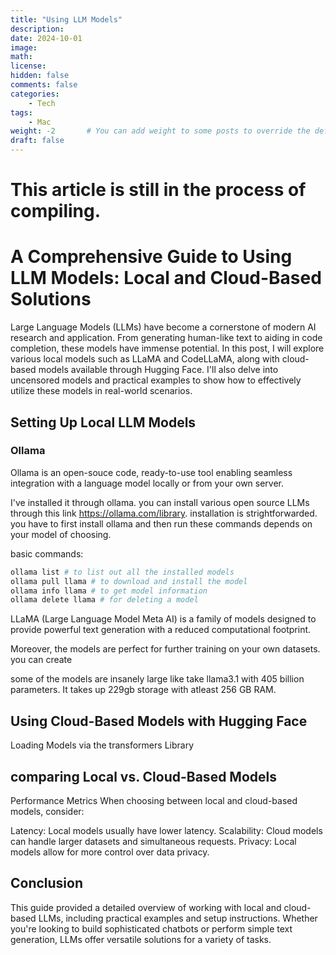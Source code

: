 ```yaml
---
title: "Using LLM Models"
description: 
date: 2024-10-01
image: 
math: 
license: 
hidden: false
comments: false
categories:
    - Tech
tags:
    - Mac
weight: -2       # You can add weight to some posts to override the default sorting (date descending)
draft: false
---
```

# This article is still in the process of compiling.

# A Comprehensive Guide to Using LLM Models: Local and Cloud-Based Solutions

Large Language Models (LLMs) have become a cornerstone of modern AI research and application. From generating human-like text to aiding in code completion, these models have immense potential. In this post, I will explore various local models such as LLaMA and CodeLLaMA, along with cloud-based models available through Hugging Face. I'll also delve into uncensored models and practical examples to show how to effectively utilize these models in real-world scenarios.

## Setting Up Local LLM Models

### Ollama
Ollama is an open-souce code, ready-to-use tool enabling seamless integration with a language model locally or from your own server.

I've installed it through ollama. you can install various open source LLMs through this link https://ollama.com/library. installation is strightforwarded. you have to first install ollama and then run these commands depends on your model of choosing.

basic commands:

```bash
ollama list # to list out all the installed models
ollama pull llama # to download and install the model
ollama info llama # to get model information
ollama delete llama # for deleting a model
```

LLaMA (Large Language Model Meta AI) is a family of models designed to provide powerful text generation with a reduced computational footprint.

Moreover, the models are perfect for further training on your own datasets. you can create 

some of the models are insanely large like take llama3.1 with 405 billion parameters. It takes up 229gb storage with atleast 256 GB RAM.

## Using Cloud-Based Models with Hugging Face


Loading Models via the transformers Library


## comparing Local vs. Cloud-Based Models

Performance Metrics
When choosing between local and cloud-based models, consider:

Latency: Local models usually have lower latency.
Scalability: Cloud models can handle larger datasets and simultaneous requests.
Privacy: Local models allow for more control over data privacy.


## Conclusion
This guide provided a detailed overview of working with local and cloud-based LLMs, including practical examples and setup instructions. Whether you're looking to build sophisticated chatbots or perform simple text generation, LLMs offer versatile solutions for a variety of tasks.